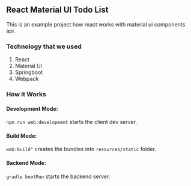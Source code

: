 ## React Material UI Todo List
This is an example project how react works with material ui components api. 

### Technology that we used
1. React
2. Material UI
3. Springboot
4. Webpack

### How it Works
#### Development Mode:
`npm run web:development` starts the client dev server.
#### Build Mode:
`web:build"` creates the bundles into `resources/static` folder.
#### Backend Mode:
`gradle bootRun` starts the backend server.